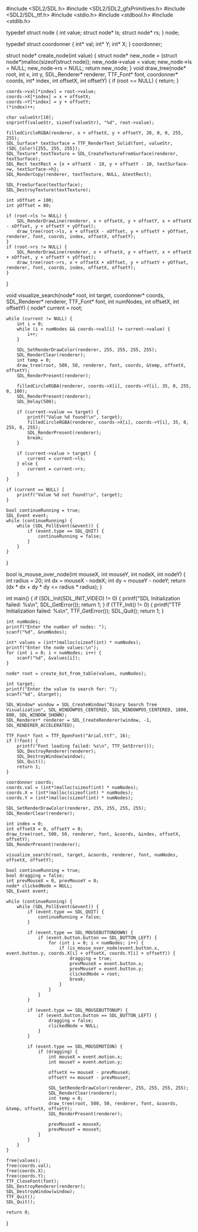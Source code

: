 #include <SDL2/SDL.h>
#include <SDL2/SDL2_gfxPrimitives.h>
#include <SDL2/SDL_ttf.h>
#include <stdio.h>
#include <stdbool.h>
#include <stdlib.h>

typedef struct node {
    int value;
    struct node* ls;
    struct node* rs;
} node;

typedef struct coordonner {
    int* val;
    int* Y;
    int* X;
} coordonner;

struct node* create_node(int value) {
    struct node* new_node = (struct node*)malloc(sizeof(struct node));
    new_node->value = value;
    new_node->ls = NULL;
    new_node->rs = NULL;
    return new_node;
}
void draw_tree(node* root, int x, int y, SDL_Renderer* renderer, TTF_Font* font, coordonner* coords, int* index, int offsetX, int offsetY) {
    if (root == NULL) {
        return;
    }

    coords->val[*index] = root->value;
    coords->X[*index] = x + offsetX;
    coords->Y[*index] = y + offsetY;
    (*index)++;

    char valueStr[10];
    snprintf(valueStr, sizeof(valueStr), "%d", root->value);

    filledCircleRGBA(renderer, x + offsetX, y + offsetY, 20, 0, 0, 255, 255);
    SDL_Surface* textSurface = TTF_RenderText_Solid(font, valueStr, (SDL_Color){255, 255, 255});
    SDL_Texture* textTexture = SDL_CreateTextureFromSurface(renderer, textSurface);
    SDL_Rect textRect = {x + offsetX - 10, y + offsetY - 10, textSurface->w, textSurface->h};
    SDL_RenderCopy(renderer, textTexture, NULL, &textRect);

    SDL_FreeSurface(textSurface);
    SDL_DestroyTexture(textTexture);

    int xOffset = 100;
    int yOffset = 80;

    if (root->ls != NULL) {
        SDL_RenderDrawLine(renderer, x + offsetX, y + offsetY, x + offsetX - xOffset, y + offsetY + yOffset);
        draw_tree(root->ls, x + offsetX - xOffset, y + offsetY + yOffset, renderer, font, coords, index, offsetX, offsetY);
    }
    if (root->rs != NULL) {
        SDL_RenderDrawLine(renderer, x + offsetX, y + offsetY, x + offsetX + xOffset, y + offsetY + yOffset);
        draw_tree(root->rs, x + offsetX + xOffset, y + offsetY + yOffset, renderer, font, coords, index, offsetX, offsetY);
    }
}

void visualize_search(node* root, int target, coordonner* coords, SDL_Renderer* renderer, TTF_Font* font, int numNodes, int offsetX, int offsetY) {
    node* current = root;

    while (current != NULL) {
        int i = 0;
        while (i < numNodes && coords->val[i] != current->value) {
            i++;
        }

        SDL_SetRenderDrawColor(renderer, 255, 255, 255, 255);
        SDL_RenderClear(renderer);
        int temp = 0;
        draw_tree(root, 500, 50, renderer, font, coords, &temp, offsetX, offsetY);
        SDL_RenderPresent(renderer);

        filledCircleRGBA(renderer, coords->X[i], coords->Y[i], 35, 0, 255, 0, 100);
        SDL_RenderPresent(renderer);
        SDL_Delay(500);

        if (current->value == target) {
            printf("Value %d found!\n", target);
            filledCircleRGBA(renderer, coords->X[i], coords->Y[i], 35, 0, 255, 0, 255);
            SDL_RenderPresent(renderer);
            break;
        }

        if (current->value > target) {
            current = current->ls;
        } else {
            current = current->rs;
        }
    }

    if (current == NULL) {
        printf("Value %d not found!\n", target);
    }

    bool continueRunning = true;
    SDL_Event event;
    while (continueRunning) {
        while (SDL_PollEvent(&event)) {
            if (event.type == SDL_QUIT) {
                continueRunning = false;
            }
        }
    }
}

bool is_mouse_over_node(int mouseX, int mouseY, int nodeX, int nodeY) {
    int radius = 20;
    int dx = mouseX - nodeX;
    int dy = mouseY - nodeY;
    return (dx * dx + dy * dy <= radius * radius);
}

int main() {
    if (SDL_Init(SDL_INIT_VIDEO) != 0) {
        printf("SDL Initialization failed: %s\n", SDL_GetError());
        return 1;
    }
    if (TTF_Init() != 0) {
        printf("TTF Initialization failed: %s\n", TTF_GetError());
        SDL_Quit();
        return 1;
    }

    int numNodes;
    printf("Enter the number of nodes: ");
    scanf("%d", &numNodes);

    int* values = (int*)malloc(sizeof(int) * numNodes);
    printf("Enter the node values:\n");
    for (int i = 0; i < numNodes; i++) {
        scanf("%d", &values[i]);
    }

    node* root = create_bst_from_table(values, numNodes);

    int target;
    printf("Enter the value to search for: ");
    scanf("%d", &target);

    SDL_Window* window = SDL_CreateWindow("Binary Search Tree Visualization", SDL_WINDOWPOS_CENTERED, SDL_WINDOWPOS_CENTERED, 1800, 800, SDL_WINDOW_SHOWN);
    SDL_Renderer* renderer = SDL_CreateRenderer(window, -1, SDL_RENDERER_ACCELERATED);

    TTF_Font* font = TTF_OpenFont("Arial.ttf", 16);
    if (!font) {
        printf("Font loading failed: %s\n", TTF_GetError());
        SDL_DestroyRenderer(renderer);
        SDL_DestroyWindow(window);
        SDL_Quit();
        return 1;
    }

    coordonner coords;
    coords.val = (int*)malloc(sizeof(int) * numNodes);
    coords.X = (int*)malloc(sizeof(int) * numNodes);
    coords.Y = (int*)malloc(sizeof(int) * numNodes);

    SDL_SetRenderDrawColor(renderer, 255, 255, 255, 255);
    SDL_RenderClear(renderer);

    int index = 0;
    int offsetX = 0, offsetY = 0;
    draw_tree(root, 500, 50, renderer, font, &coords, &index, offsetX, offsetY);
    SDL_RenderPresent(renderer);

    visualize_search(root, target, &coords, renderer, font, numNodes, offsetX, offsetY);
    
    bool continueRunning = true;
    bool dragging = false;
    int prevMouseX = 0, prevMouseY = 0;
    node* clickedNode = NULL;
    SDL_Event event;

    while (continueRunning) {
        while (SDL_PollEvent(&event)) {
            if (event.type == SDL_QUIT) {
                continueRunning = false;
            }

            if (event.type == SDL_MOUSEBUTTONDOWN) {
                if (event.button.button == SDL_BUTTON_LEFT) {
                    for (int i = 0; i < numNodes; i++) {
                        if (is_mouse_over_node(event.button.x, event.button.y, coords.X[i] + offsetX, coords.Y[i] + offsetY)) {
                            dragging = true;
                            prevMouseX = event.button.x;
                            prevMouseY = event.button.y;
                            clickedNode = root;
                            break;
                        }
                    }
                }
            }

            if (event.type == SDL_MOUSEBUTTONUP) {
                if (event.button.button == SDL_BUTTON_LEFT) {
                    dragging = false;
                    clickedNode = NULL;
                }
            }

            if (event.type == SDL_MOUSEMOTION) {
                if (dragging) {
                    int mouseX = event.motion.x;
                    int mouseY = event.motion.y;

                    offsetX += mouseX - prevMouseX;
                    offsetY += mouseY - prevMouseY;

                    SDL_SetRenderDrawColor(renderer, 255, 255, 255, 255);
                    SDL_RenderClear(renderer);
                    int temp = 0;
                    draw_tree(root, 500, 50, renderer, font, &coords, &temp, offsetX, offsetY);
                    SDL_RenderPresent(renderer);

                    prevMouseX = mouseX;
                    prevMouseY = mouseY;
                }
            }
        }
    }

    free(values);
    free(coords.val);
    free(coords.X);
    free(coords.Y);
    TTF_CloseFont(font);
    SDL_DestroyRenderer(renderer);
    SDL_DestroyWindow(window);
    TTF_Quit();
    SDL_Quit();

    return 0;
}
